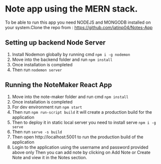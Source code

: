 
# Note app using the MERN stack.


To be able to run this app you need NODEJS and MONGODB installed on your system.Clone the repo from : https://github.com/jatinp04/Notes-App

## Setting up backend Node Server

1. Install Nodemon globally by running cmd ``npm i -g nodemon``
2. Move into the backend folder and run ``npm install``
3. Once installation is completed
4. Then run ``nodemon server``

## Running the NoteMaker React App

1. Move into the note-maker folder and run cmd ``npm install``
2. Once installation is completed
3. For dev environment run ``npm start``
4. Then run ``npm run-script build`` it will create a production build for the application
5. Then to deploy it in static local server you need to install serve ``npm i -g serve``
6. Then run ``serve -s build``
7. Then open http://localhost:5001 to run the production build of the application
8. Login to the application using the username and password provided above only
Then you can add note by clicking on Add Note or Create Note and view it in the Notes section.
